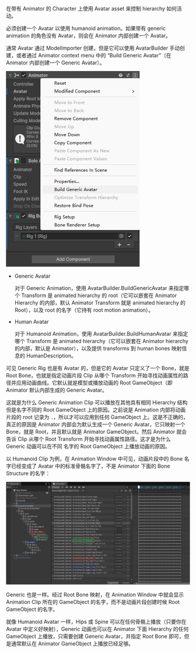 在带有 Animator 的 Character 上使用 Avatar asset 来控制 hierarchy 如何活动。

必须创建一个 Avatar 以使用 humanoid animation。如果带有 generic animation 的角色没有 Avatar，则会在 Animator 内部创建一个 Avatar。

通常 Avatar 通过 ModelImporter 创建，但是它可以使用 AvatarBuilder 手动创建，或者通过 Animator context menu 中的 “Build Generic Avatar”（在 Animator 内部创建一个 Generic Avatar）。

![](./BuildGenericAvatar.png)

* Generic Avatar

  对于 Generic Animation，使用 AvatarBuilder.BuildGenericAvatar 来指定哪个 Transform 是 animated hierarchy 的 root（它可以嵌套在 Animator Hierarchy 的内部，默认 Animator Transform 就是 animated hierarchy 的 Root），以及 root 的名字（它持有 root motion animation）。

* Human Avatar

  对于 Humanoid Animation，使用 AvatarBuilder.BuildHumanAvatar 来指定哪个 Transform 是 animated hierarchy（它可以嵌套在 Animator hierarchy 的内部，默认是 Animator），以及提供 transforms 到 human bones 映射信息的 HumanDescription。

可见 Generic Rig 也是有 Avatar 的，但是它的 Avatar 只定义了一个 Bone，就是 Root Bone，也就是指定动画片段 Clip 从哪个 Transform 开始寻找动画属性的路径并应用动画曲线。它默认就是模型或播放动画的 Root GameObject（即 Animator 默认内部生成的 Generic Avatar。

这就是为什么 Generic Animation Clip 可以播放在其他具有相同 Hierarchy 结构但是名字不同的 Root GameObject 上的原因。之前说是 Animation 内部将动画片段的 root 记录为 ```.```，所以才可以应用到任何 GameObject 上。这是不正确的，真正的原因是 Animator 内部会为默认生成一个 Generic Avatar，它只映射一个 Bone，就是 Root，并且默认就是 Animator GameObject。然后 Animator 就会告诉 Clip 从哪个 Root Transform 开始寻找动画属性路径。这才是为什么 Generic 动画可以在不同 名字的 Root GameObject 上播放动画的原因。

以 Humanoid Clip 为例，在 Animation Window 中可见，动画片段中的 Bone 名字已经变成了 Avatar 中的标准骨骼名字了，不是 Animator 下面的 Bone Structure 的名字：

![](./AnimationClipAvatarBone.png)

Generic 也是一样。经过 Root Bone 映射，在 Animation Window 中就会显示 Animation Clip 所在的 GameObject 的名字，而不是动画片段创建时候 Root GameObject 的名字。

就像 Humanoid Avatar 一样，Hips 或 Spine 可以在任何骨骼上播放（只要你在 Avatar 中定义好映射），Generic 动画也可以在 Animator 下面 Hierarchy 的任何 GameObject 上播放，只需要创建 Generic Avatar，并指定 Root Bone 即可，但是通常默认在 Animator GameObject 上播放已经足够。

